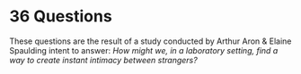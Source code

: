 # 36 Questions

These questions are the result of a study conducted by Arthur Aron & Elaine Spaulding intent to answer: _How might we, in a laboratory setting, find a way to create instant intimacy between strangers?_
